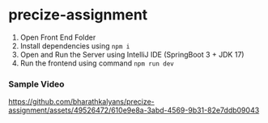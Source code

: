 # precize-assignment

1. Open Front End Folder
2. Install dependencies using `npm i`
3. Open and Run the Server using IntelliJ IDE (SpringBoot 3 + JDK 17)
4. Run the frontend using command `npm run dev`

### Sample Video

https://github.com/bharathkalyans/precize-assignment/assets/49526472/610e9e8a-3abd-4569-9b31-82e7ddb09043

